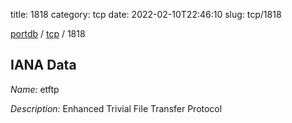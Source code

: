 title: 1818
category: tcp
date: 2022-02-10T22:46:10
slug: tcp/1818

[portdb](/) / [tcp](/category/tcp.html) / 1818


## IANA Data

_Name:_ etftp

_Description:_ Enhanced Trivial File Transfer Protocol

